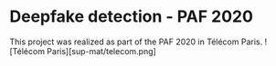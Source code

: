 # Deepfake detection - PAF 2020

This project was realized as part of the PAF 2020 in Télécom Paris.
![Télécom Paris][sup-mat/telecom.png]